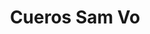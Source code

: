 ---
title: "Cueros Sam Vo"
url: /ciudad-autonoma-de-buenos-aires/cueros-sam-vo-avenida-juan-de-garay/
shop: Leder
---